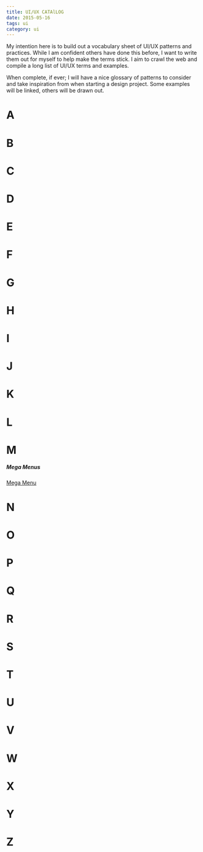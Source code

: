 ```yaml
---
title: UI/UX CATAlLOG
date: 2015-05-16
tags: ui
category: ui
---
```


My intention here is to build out a vocabulary sheet of UI/UX patterns and practices. While I am confident others have done this before, I want to write them out for myself to help make the terms stick. I aim to crawl the web and compile a long list of UI/UX terms and examples.

When complete, if ever; I will have a nice glossary of patterns to consider and take inspiration from when starting a design project. Some examples will be linked, others will be drawn out.


# A

# B

# C

# D

# E

# F

# G

# H

# I

# J

# K

# L

# M

##### Mega Menus
[Mega Menu](https://www.pinterest.com/pin/365354588497802308/)

# N

# O

# P

# Q

# R

# S

# T

# U

# V

# W

# X

# Y

# Z



